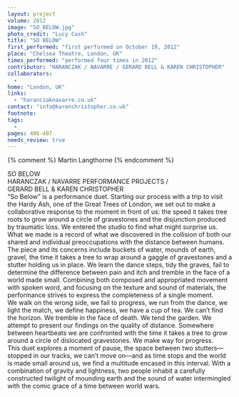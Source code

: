 ```yaml
---
layout: project
volume: 2012
image: "SO_BELOW.jpg"
photo_credit: "Lucy Cash"
title: "SO BELOW"
first_performed: "first performed on October 19, 2012"
place: "Chelsea Theatre, London, UK"
times_performed: "performed four times in 2012"
contributor: "HARANCZAK / NAVARRE / GERARD BELL & KAREN CHRISTOPHER"
collaborators: 
  - 
home: "London, UK"
links: 
  - "haranczaknavarre.co.uk"
contact: "info@karenchristopher.co.uk"
footnote: 
tags: 
  - 
pages: 406-407
needs_review: true
---
```


{% comment %} 
Martin Langthorne
{% endcomment %}

 SO BELOW  
 HARANCZAK / NAVARRE PERFORMANCE PROJECTS /  
 GERARD BELL &amp; KAREN CHRISTOPHER  
 “So Below” is a performance duet. Starting our process with a trip to visit the Hardy Ash, one of the Great Trees of London, we set out to make a collaborative response to the moment in front of us: the speed it takes tree roots to grow around a circle of gravestones and the disjunction produced by traumatic loss. We entered the studio to find what might surprise us. What we made is a record of what we discovered in the collision of both our shared and individual preoccupations with the distance between humans.  
 The piece and its concerns include buckets of water, mounds of earth, gravel, the time it takes a tree to wrap around a gaggle of gravestones and a stutter holding us in place. We learn the dance steps, tidy the graves, fail to determine the difference between pain and itch and tremble in the face of a world made small. Combining both composed and appropriated movement with spoken word, and focusing on the texture and sound of materials, the performance strives to express the completeness of a single moment.  
 We walk on the wrong side, we fail to progress, we run from the dance, we light the match, we define happiness, we have a cup of tea. We can’t find the horizon. We tremble in the face of death. We tend the garden. We attempt to present our findings on the quality of distance. Somewhere between heartbeats we are confronted with the time it takes a tree to grow around a circle of dislocated gravestones. We make way for progress.  
 This duet explores a moment of pause, the space between two stutters—stopped in our tracks, we can’t move on—and as time stops and the world is made small around us, we find a multitude encased in this interval. With a combination of gravity and lightness, two people inhabit a carefully constructed twilight of mounding earth and the sound of water intermingled with the comic grace of a time between world wars.  
